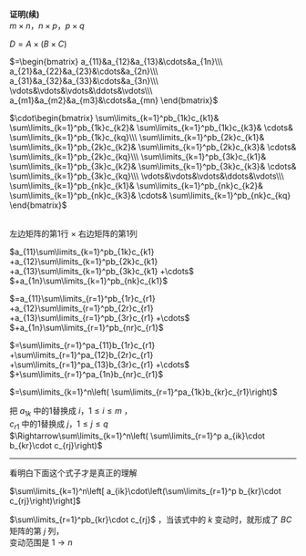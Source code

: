 **证明(续)**  
 $m\times n， n\times p， p\times q$   
  
 $D=A\times(B\times C)$   
  
 $=\begin{bmatrix}  
a_{11}&a_{12}&a_{13}&\cdots&a_{1n}\\\   
a_{21}&a_{22}&a_{23}&\cdots&a_{2n}\\\   
a_{31}&a_{32}&a_{33}&\cdots&a_{3n}\\\   
\vdots&\vdots&\vdots&\ddots&\vdots\\\   
a_{m1}&a_{m2}&a_{m3}&\cdots&a_{mn}  
\end{bmatrix}$   
  
 $\cdot\begin{bmatrix}  
\sum\limits_{k=1}^pb_{1k}c_{k1}&  
\sum\limits_{k=1}^pb_{1k}c_{k2}&  
\sum\limits_{k=1}^pb_{1k}c_{k3}&  
\cdots&  
\sum\limits_{k=1}^pb_{1k}c_{kq}\\\   
\sum\limits_{k=1}^pb_{2k}c_{k1}&  
\sum\limits_{k=1}^pb_{2k}c_{k2}&  
\sum\limits_{k=1}^pb_{2k}c_{k3}&  
\cdots&  
\sum\limits_{k=1}^pb_{2k}c_{kq}\\\   
\sum\limits_{k=1}^pb_{3k}c_{k1}&  
\sum\limits_{k=1}^pb_{3k}c_{k2}&  
\sum\limits_{k=1}^pb_{3k}c_{k3}&  
\cdots&  
\sum\limits_{k=1}^pb_{3k}c_{kq}\\\   
\vdots&\vdots&\vdots&\ddots&\vdots\\\   
\sum\limits_{k=1}^pb_{nk}c_{k1}&  
\sum\limits_{k=1}^pb_{nk}c_{k2}&  
\sum\limits_{k=1}^pb_{nk}c_{k3}&  
\cdots&  
\sum\limits_{k=1}^pb_{nk}c_{kq}  
\end{bmatrix}$ <br/><br/>  
  
左边矩阵的第1行 $\times$ 右边矩阵的第1列  
  
 $a_{11}\sum\limits_{k=1}^pb_{1k}c_{k1}  
+a_{12}\sum\limits_{k=1}^pb_{2k}c_{k1}  
+a_{13}\sum\limits_{k=1}^pb_{3k}c_{k1}  
+\cdots$   
 $+a_{1n}\sum\limits_{k=1}^pb_{nk}c_{k1}$   
  
 $=a_{11}\sum\limits_{r=1}^pb_{1r}c_{r1}  
+a_{12}\sum\limits_{r=1}^pb_{2r}c_{r1}  
+a_{13}\sum\limits_{r=1}^pb_{3r}c_{r1}  
+\cdots$   
 $+a_{1n}\sum\limits_{r=1}^pb_{nr}c_{r1}$   
  
 $=\sum\limits_{r=1}^pa_{11}b_{1r}c_{r1}  
+\sum\limits_{r=1}^pa_{12}b_{2r}c_{r1}  
+\sum\limits_{r=1}^pa_{13}b_{3r}c_{r1}  
+\cdots$   
 $+\sum\limits_{r=1}^pa_{1n}b_{nr}c_{r1}$   
  
 $=\sum\limits_{k=1}^n\left(  
\sum\limits_{r=1}^pa_{1k}b_{kr}c_{r1}\right)$   
  
把 $a_{1k}$ 中的1替换成 $i，1\le i\le m$ ，  
 $c_{r1}$ 中的1替换成 $j，1\le j\le q$   
 $\Rightarrow\sum\limits_{k=1}^n\left(  
\sum\limits_{r=1}^p  
a_{ik}\cdot b_{kr}\cdot c_{rj}\right)$   
  
---  
看明白下面这个式子才是真正的理解  
  
 $\sum\limits_{k=1}^n\left[  
a_{ik}\cdot\left(\sum\limits_{r=1}^p  
b_{kr}\cdot c_{rj}\right)\right]$   
  
 $\sum\limits_{r=1}^pb_{kr}\cdot c_{rj}$ ，当该式中的 $k$ 变动时，就形成了 $BC$ 矩阵的第 $j$ 列，  
变动范围是 $1\to n$   
